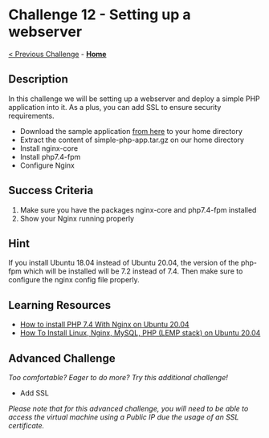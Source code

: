 # Challenge 12 - Setting up a webserver 

[< Previous Challenge](./Challenge-11.md) - **[Home](../README.md)** 

## Description

In this challenge we will be setting up a webserver and deploy a simple PHP application into it. As a plus, you can add SSL to ensure security requirements.

- Download the sample application [from here](./resources/simple-php-app.tar.gz?raw=true) to your home directory
- Extract the content of simple-php-app.tar.gz on our home directory
- Install nginx-core
- Install php7.4-fpm
- Configure Nginx

## Success Criteria

1. Make sure you have the packages nginx-core and php7.4-fpm installed
2. Show your Nginx running properly

## Hint

If you install Ubuntu 18.04 instead of Ubuntu 20.04, the version of the php-fpm which will be installed will be 7.2 instead of 7.4. Then make sure to configure the nginx config file properly.

## Learning Resources

- [How to install PHP 7.4 With Nginx on Ubuntu 20.04](https://www.rosehosting.com/blog/how-to-install-php-7-4-with-nginx-on-ubuntu-20-04/)
- [How To Install Linux, Nginx, MySQL, PHP (LEMP stack) on Ubuntu 20.04](https://www.digitalocean.com/community/tutorials/how-to-install-linux-nginx-mysql-php-lemp-stack-on-ubuntu-20-04)

## Advanced Challenge
*Too comfortable?  Eager to do more?  Try this additional challenge!*

- Add SSL

_Please note that for this advanced challenge, you will need to be able to access the virtual machine using a Public IP due the usage of an SSL certificate._




